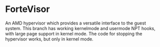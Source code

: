 # ForteVisor
An AMD hypervisor which provides a versatile interface to the guest system.
This branch has working kernelmode and usermode NPT hooks, with large page support in kernel mode. The code for stopping the hypervisor works, but only in kernel mode.
